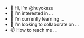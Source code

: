 - 👋 Hi, I’m @huyokazu
- 👀 I’m interested in ...
- 🌱 I’m currently learning ...
- 💞️ I’m looking to collaborate on ...
- 📫 How to reach me ...

<!---
huyokazu/huyokazu is a ✨ special ✨ repository because its `README.md` (this file) appears on your GitHub profile.
You can click the Preview link to take a look at your changes.
--->
